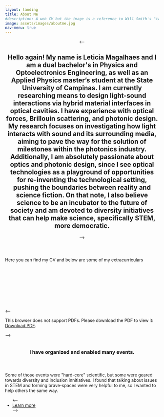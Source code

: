 ```yaml
---
layout: landing
title: About Me
#description: A web CV but the image is a reference to Will Smith's "tada" meme!
image: assets/images/aboutme.jpg
nav-menu: true
---
```

<!-- Main -->
<div id="main">
<!-- One -->
<section id="one">
	<div class="inner">
		<header class="major">
			<-- <h2>Hello again! My name is Leticia Magalhaes and I am a dual bachelor's in Physics and Optoelectronics Engineering, as well as an Applied Physics master’s student at the State University of Campinas. I am currently researching means to design light-sound interactions via hybrid material interfaces in optical cavities.  I have experience with optical forces, Brillouin scattering, and photonic design. My research focuses on investigating how light interacts with sound and its surrounding media, aiming to pave the way for the solution of milestones within the photonics industry. Additionally, I am absolutely passionate about optics and photonic design, since I see optical technologies as a playground of opportunities for re-inventing the technological setting, pushing the boundaries between reality and science fiction. On that note, I also believe science to be an incubator to the future of society and am devoted to diversity initiatives that can help make science, specifically STEM, more democratic.</h2> -->
		</header>
		<p></p>
	</div>
</section>
</div>


<p> Here you can find my CV and below are some of my extracurriculars</p>

<-- <object data="assets\pdf\CV_LeticiaMagalhaes.pdf" type="application/pdf" width="100%" height="600px">
    <embed src="assets\pdf\CV_LeticiaMagalhaes.pdf">
        <p>This browser does not support PDFs. Please download the PDF to view it: <a href="assets\pdf\CV_LeticiaMagalhaes.pdf">Download PDF</a>.</p>
    </embed>
</object> -->





<section id="two" class="spotlights">
	<section>
		<a href="EXTRA_Talks.html" class="image">
			<img src="{% link assets\images\IMG_1672.jpg %}" alt="" data-position="center center" />
		</a>
		<div class="content">
			<div class="inner">
				<header class="major">
					<h3>I have organized and enabled many events.</h3>
				</header>
				<p>Some of those events were "hard-core" scientific, but some were geared towards diversity and inclusion innitiatives. I found that talking about issues in STEM and forming brave-spaces were very helpful to me, so I wanted to help others the same way. </p>
				<ul class="actions">
					<-- <li><a href="EXTRA_Talks.html class="button">Learn more</a></li> -->
				</ul>
			</div>
		</div>
	</section>

  </div>
